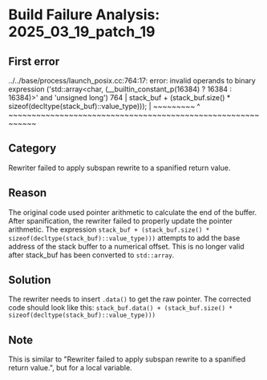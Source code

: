 # Build Failure Analysis: 2025_03_19_patch_19

## First error

../../base/process/launch_posix.cc:764:17: error: invalid operands to binary expression ('std::array<char, (__builtin_constant_p(16384) ? 16384 : 16384)>' and 'unsigned long')
  764 |       stack_buf + (stack_buf.size() * sizeof(decltype(stack_buf)::value_type)));
      |       ~~~~~~~~~ ^ ~~~~~~~~~~~~~~~~~~~~~~~~~~~~~~~~~~~~~~~~~~~~~~~~~~~~~~~~~~~~

## Category
Rewriter failed to apply subspan rewrite to a spanified return value.

## Reason
The original code used pointer arithmetic to calculate the end of the buffer. After spanification, the rewriter failed to properly update the pointer arithmetic. The expression `stack_buf + (stack_buf.size() * sizeof(decltype(stack_buf)::value_type)))` attempts to add the base address of the stack buffer to a numerical offset. This is no longer valid after stack_buf has been converted to `std::array`.

## Solution
The rewriter needs to insert `.data()` to get the raw pointer. The corrected code should look like this:
`stack_buf.data() + (stack_buf.size() * sizeof(decltype(stack_buf)::value_type)))`

## Note
This is similar to "Rewriter failed to apply subspan rewrite to a spanified return value.", but for a local variable.